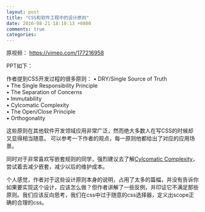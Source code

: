 ```yaml
---
layout: post
title: "CSS和软件工程中的设计原则"
date: 2016-08-21 18:10:13 +0800
comments: true
categories:
---
```


原视频： https://vimeo.com/177216958

PPT如下：

<script async class="speakerdeck-embed" data-id="087e1c8ae1c4452f82ae6fd5e6215a9a" data-ratio="1.33333333333333" src="//speakerdeck.com/assets/embed.js"></script>

作者提到CSS开发过程的很多原则：
  • DRY/Single Source of Truth   
  • The Single Responsibility Principle   
  • The Separation of Concerns   
  • Immutability   
  • Cylcomatic Complexity   
  • The Open/Close Principle   
  • Orthogonality

这些原则在其他软件开发领域应用非常广泛，然而绝大多数人在写CSS的时候却又显得相当随意。
可以参考一下作者的观点，每一原则他都给出了对应的应用场景。

同时对于非常喜欢写嵌套规则的同学，强烈建议去了解[Cylcomatic Complexity](圈复杂度)，尝试着去减少嵌套，减少以后的维护成本。

个人感觉，作者对于这些设计原则本身的说明，占用了太多的篇幅，并没有告诉你如果要实现这个设计，应该怎么做？但作者讲解了一些反例，并印证它不满足那些原则。我们应该反向思考，我们在css中过于随意的css选择器，定义出scope正确的合理的css。
